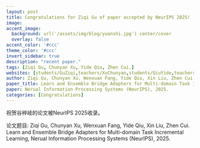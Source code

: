 ```yaml
---
layout: post
title: Congratulations for Ziqi Gu of paper accepted by NeurIPS 2025!
image:
accent_image:
  background: url('/assets/img/blog/yuanshi.jpg') center/cover
  overlay: false
accent_color: '#ccc'
theme_color: '#ccc'
invert_sidebar: true
description: "recent paper."
tags: [Ziqi Gu, Chunyan Xu, Yide Qiu, Zhen Cui.]
websites: [students/GuZiqi,teachers/XuChunyan,students/QiuYide,teachers/CuiZhen]
author: Ziqi Gu, Chunyan Xu, Wenxuan Fang, Yide Qiu, Xin Liu, Zhen Cui.
paper_title: Learn and Ensemble Bridge Adapters for Multi-domain Task Incremental Learning
paper: Nerual Information Processing Systems (NeurIPS), 2025.
categories: [Congratulations]
---
```


祝贺谷梓岐的论文被NeurIPS 2025收录。

论文题目: Ziqi Gu, Chunyan Xu, Wenxuan Fang, Yide Qiu, Xin Liu, Zhen Cui. Learn and Ensemble Bridge Adapters for Multi-domain Task Incremental Learning, Nerual Information Processing Systems (NeurIPS), 2025.
